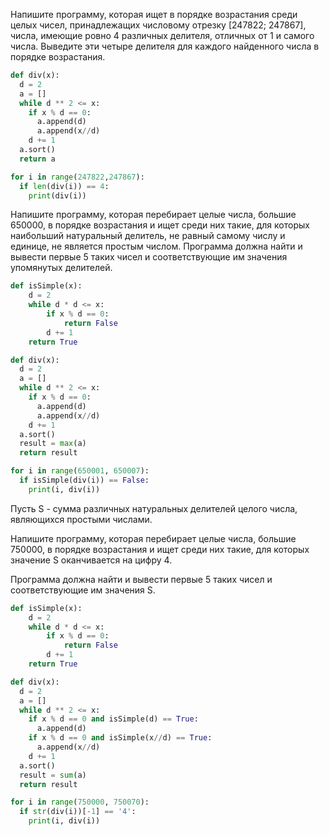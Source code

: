 Напишите программу, которая ищет в порядке возрастания среди целых чисел, принадлежащих числовому отрезку [247822; 247867], числа, имеющие ровно 4 различных делителя, отличных от 1 и самого числа.
Выведите эти четыре делителя для каждого найденного числа в порядке возрастания.

```python
def div(x):
  d = 2
  a = []
  while d ** 2 <= x:
    if x % d == 0:
      a.append(d)
      a.append(x//d)
    d += 1
  a.sort()
  return a

for i in range(247822,247867):
  if len(div(i)) == 4:
    print(div(i))
```

Напишите программу, которая перебирает целые числа, большие 650000, в порядке возрастания и ищет среди них такие, для которых наибольший натуральный делитель, не равный самому числу и единице, не является простым числом.
Программа должна найти и вывести первые 5 таких чисел и соответствующие им значения упомянутых делителей.

```python
def isSimple(x):
    d = 2
    while d * d <= x:
        if x % d == 0:
            return False
        d += 1
    return True

def div(x):
  d = 2
  a = []
  while d ** 2 <= x:
    if x % d == 0:
      a.append(d)
      a.append(x//d)
    d += 1
  a.sort()
  result = max(a)
  return result

for i in range(650001, 650007):
  if isSimple(div(i)) == False:
    print(i, div(i))
```

Пусть S - сумма различных натуральных делителей целого числа, являющихся простыми числами.

Напишите программу, которая перебирает целые числа, большие 750000, в порядке возрастания и ищет среди них такие, для которых значение S оканчивается на цифру 4.

Программа должна найти и вывести первые 5 таких чисел и соответствующие им значения S.

```python
def isSimple(x):
    d = 2
    while d * d <= x:
        if x % d == 0:
            return False
        d += 1
    return True

def div(x):
  d = 2
  a = []
  while d ** 2 <= x:
    if x % d == 0 and isSimple(d) == True:
      a.append(d)
    if x % d == 0 and isSimple(x//d) == True:
      a.append(x//d)
    d += 1
  a.sort()
  result = sum(a)
  return result

for i in range(750000, 750070):
  if str(div(i))[-1] == '4':
    print(i, div(i))
```

